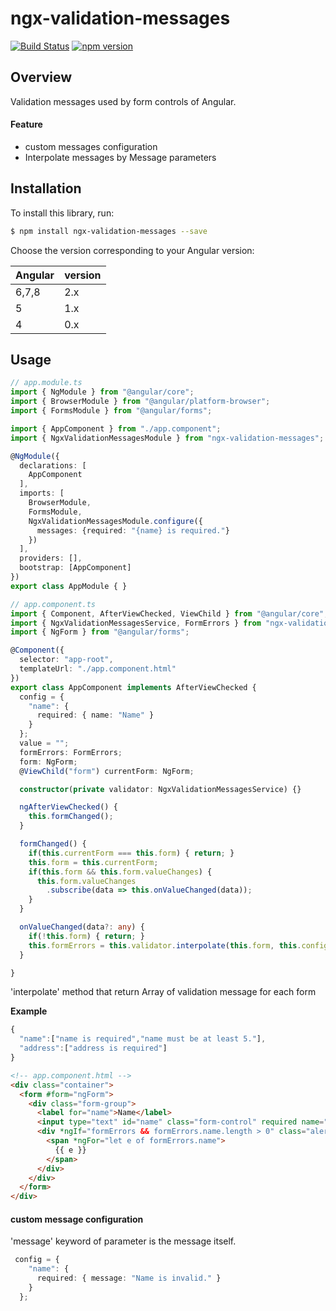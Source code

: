 # ngx-validation-messages

[![Build Status](https://travis-ci.org/hi1280/ngx-validation-messages.svg?branch=master)](https://travis-ci.org/hi1280/ngx-validation-messages)
[![npm version](https://badge.fury.io/js/ngx-validation-messages.svg)](https://badge.fury.io/js/ngx-validation-messages)

## Overview
Validation messages used by form controls of Angular.

#### Feature
* custom messages configuration
* Interpolate messages by Message parameters

## Installation

To install this library, run:

```bash
$ npm install ngx-validation-messages --save
```

Choose the version corresponding to your Angular version:

 Angular     | version
 ----------- | ------------------- 
 6,7,8       | 2.x
 5           | 1.x          
 4           | 0.x          

## Usage

```typescript
// app.module.ts
import { NgModule } from "@angular/core";
import { BrowserModule } from "@angular/platform-browser";
import { FormsModule } from "@angular/forms";

import { AppComponent } from "./app.component";
import { NgxValidationMessagesModule } from "ngx-validation-messages";

@NgModule({
  declarations: [
    AppComponent
  ],
  imports: [
    BrowserModule,
    FormsModule,
    NgxValidationMessagesModule.configure({
      messages: {required: "{name} is required."}
    })
  ],
  providers: [],
  bootstrap: [AppComponent]
})
export class AppModule { }
```

```typescript
// app.component.ts
import { Component, AfterViewChecked, ViewChild } from "@angular/core";
import { NgxValidationMessagesService, FormErrors } from "ngx-validation-messages";
import { NgForm } from "@angular/forms";

@Component({
  selector: "app-root",
  templateUrl: "./app.component.html"
})
export class AppComponent implements AfterViewChecked {
  config = {
    "name": {
      required: { name: "Name" }
    }
  };
  value = "";
  formErrors: FormErrors;
  form: NgForm;
  @ViewChild("form") currentForm: NgForm;

  constructor(private validator: NgxValidationMessagesService) {}

  ngAfterViewChecked() {
    this.formChanged();
  }

  formChanged() {
    if(this.currentForm === this.form) { return; }
    this.form = this.currentForm;
    if(this.form && this.form.valueChanges) {
      this.form.valueChanges
        .subscribe(data => this.onValueChanged(data));
    }
  }

  onValueChanged(data?: any) {
    if(!this.form) { return; }
    this.formErrors = this.validator.interpolate(this.form, this.config);
  }

}
```
'interpolate' method that return Array of validation message for each form

**Example**
```js
{
  "name":["name is required","name must be at least 5."],
  "address":["address is required"]
}
```

```html
<!-- app.component.html -->
<div class="container">
  <form #form="ngForm">
    <div class="form-group">
      <label for="name">Name</label>
      <input type="text" id="name" class="form-control" required name="name" [(ngModel)]="value">
      <div *ngIf="formErrors && formErrors.name.length > 0" class="alert alert-danger">
        <span *ngFor="let e of formErrors.name">
          {{ e }}
        </span>
      </div>
    </div>
  </form>
</div>
```

#### custom message configuration

'message' keyword of parameter is the message itself.
```typescript
 config = {
    "name": {
      required: { message: "Name is invalid." }
    }
  };
```